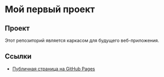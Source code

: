 # Мой первый проект
## Проект
Этот репозиторий является каркасом для будущего веб-приложения.
## Ссылки
- [Публичная страница на GitHub Pages](https://ВАШ_ЛОГИН.github.io/ИМЯ_РЕПОЗИТОРИЯ/)
